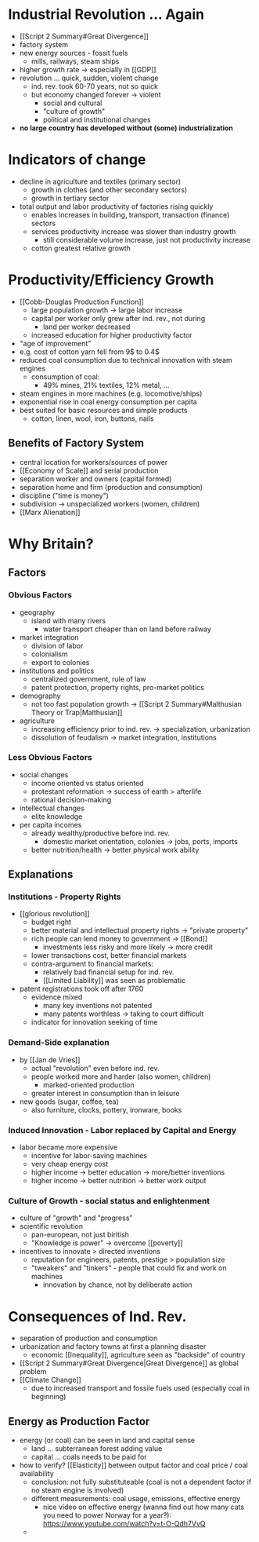 # Industrial Revolution ... Again
- [[Script 2 Summary#Great Divergence]]
- factory system 
- new energy sources - fossit fuels
	- mills, railways, steam ships
- higher growth rate -> especially in [[GDP]]
- revolution ... quick, sudden, violent change
	- ind. rev. took 60-70 years, not so quick
	- but economy changed forever -> violent
		- social and cultural
		- "culture of growth"
		- political and institutional changes
- **no large country has developed without (some) industrialization**

# Indicators of change
- decline in agriculture and textiles (primary sector)
	- growth in clothes (and other secondary sectors)
	- growth in tertiary sector
- total output and labor productivity of factories rising quickly
	- enables increases in building, transport, transaction (finance) sectors
	- services productivity increase was slower than industry growth
		- still considerable volume increase, just not productivity increase
	- cotton greatest relative growth

# Productivity/Efficiency Growth
- [[Cobb-Douglas Production Function]]
	- large population growth -> large labor increase
	- capital per worker only grew after ind. rev., not during
		- land per worker decreased
	- increased education for higher productivity factor
- "age of improvement"
- e.g. cost of cotton yarn fell from 9$ to 0.4$
- reduced coal consumption due to technical innovation with steam engines
	- consumption of coal:
		- 49% mines, 21% textiles, 12% metal, ...
- steam engines in more machines (e.g. locomotive/ships)
- exponential rise in coal energy consumption per capita
- best suited for basic resources and simple products
	- cotton, linen, wool, iron, buttons, nails

## Benefits of Factory System
- central location for workers/sources of power
- [[Economy of Scale]] and serial production
- separation worker and owners (capital formed)
- separation home and firm (production and consumption)
- discipline ("time is money")
- subdivision -> unspecialized workers (women, children)
- [[Marx Alienation]]

# Why Britain?
## Factors

### Obvious Factors
- geography
	- island with many rivers
		- water transport cheaper than on land before railway 
- market integration
	- division of labor
	- colonialism
	- export to colonies
- institutions and politics
	- centralized government, rule of law
	- patent protection, property rights, pro-market politics
- demography
	- not too fast population growth -> [[Script 2 Summary#Malthusian Theory or Trap|Malthusian]]
- agriculture
	- increasing efficiency prior to ind. rev. -> specialization, urbanization
	- dissolution of feudalism -> market integration, institutions

### Less Obvious Factors
- social changes
	- income oriented vs status oriented
	- protestant reformation -> success of earth > afterlife
	- rational decision-making
- intellectual changes
	- elite knowledge
- per capita incomes
	- already wealthy/productive before ind. rev.
		- domestic market orientation, colonies -> jobs, ports, imports
	- better nutrition/health -> better physical work ability

## Explanations

### Institutions - Property Rights
- [[glorious revolution]]
	- budget right
	- better material and intellectual property rights -> "private property"
	- rich people can lend money to government -> [[Bond]]
		- investments less risky and more likely -> more credit
	- lower transactions cost, better financial markets
	- contra-argument to financial markets:
		- relatively bad financial setup for ind. rev.
		- [[Limited Liability]] was seen as problematic
- patent registrations took off after 1760
	- evidence mixed
		- many key inventions not patented
		- many patents worthless -> taking to court difficult
	- indicator for innovation seeking of time

### Demand-Side explanation
- by [[Jan de Vries]]
	- actual "revolution" even before ind. rev.
	- people worked more and harder (also women, children)
		- marked-oriented production
	- greater interest in consumption than in leisure
- new goods (sugar, coffee, tea)
	- also furniture, clocks, pottery, ironware, books

### Induced Innovation - Labor replaced by Capital and Energy
- labor became more expensive
	- incentive for labor-saving machines
	- very cheap energy cost
	- higher income -> better education -> more/better inventions
	- higher income -> better nutrition -> better work output

### Culture of Growth - social status and enlightenment
- culture of "growth" and "progress"
- scientific revolution
	- pan-european, not just biritish
	- "Knowledge is power" -> overcome [[poverty]]
- incentives to innovate > directed inventions
	- reputation for engineers, patents, prestige > population size
	- "tweakers" and "tinkers" - people that could fix and work on machines
		- innovation by chance, not by deliberate action

# Consequences of Ind. Rev.
- separation of production and consumption
- urbanization and factory towns at first a planning disaster
	- economic [[Inequality]], agriculture seen as "backside" of country
- [[Script 2 Summary#Great Divergence|Great Divergence]] as global problem
- [[Climate Change]]
	- due to increased transport and fossile fuels used (especially coal in beginning)

## Energy as Production Factor
- energy (or coal) can be seen in land and capital sense
	- land ... subterranean forest adding value
	- capital ... coals needs to be paid for
- how to verify? [[Elasticity]] between output factor and coal price / coal availability
	- conclusion: not fully substituteable (coal is not a dependent factor if no steam engine is involved)
	- different measurements: coal usage, emissions, effective energy
		- nice video on effective energy (wanna find out how many cats you need to power Norway for a year?): https://www.youtube.com/watch?v=t-O-Qdh7VvQ
	- 